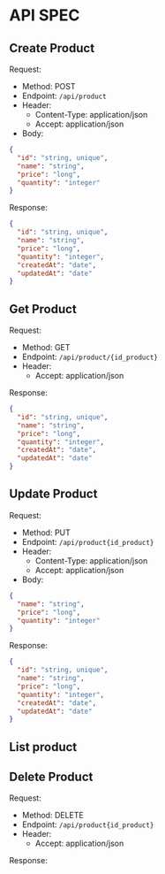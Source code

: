 # API SPEC

## Create Product

Request:
- Method: POST
- Endpoint: `/api/product`
- Header: 
  - Content-Type: application/json 
  - Accept: application/json
- Body:

```json
{
  "id": "string, unique",
  "name": "string",
  "price": "long",
  "quantity": "integer"
}
```

Response:

```json
{
  "id": "string, unique",
  "name": "string",
  "price": "long",
  "quantity": "integer",
  "createdAt": "date",
  "updatedAt": "date"
}
```

## Get Product

Request:
- Method: GET
- Endpoint: `/api/product/{id_product}`
- Header:
    - Accept: application/json

Response:

```json
{
  "id": "string, unique",
  "name": "string",
  "price": "long",
  "quantity": "integer",
  "createdAt": "date",
  "updatedAt": "date"
}
```

## Update Product

Request:
- Method: PUT
- Endpoint: `/api/product{id_product}`
- Header:
    - Content-Type: application/json
    - Accept: application/json
- Body:

```json
{
  "name": "string",
  "price": "long",
  "quantity": "integer"
}
```

Response:

```json
{
  "id": "string, unique",
  "name": "string",
  "price": "long",
  "quantity": "integer",
  "createdAt": "date",
  "updatedAt": "date"
}
```

## List product



## Delete Product

Request:
- Method: DELETE
- Endpoint: `/api/product{id_product}`
- Header:
    - Accept: application/json

Response:

```json

```